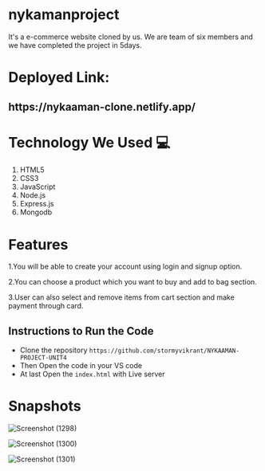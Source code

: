 # nykamanproject
It's a e-commerce website cloned by us. We are team of six members and we have completed the project in 5days. 
# Deployed Link:

<h2>https://nykaaman-clone.netlify.app/</h2> 

# Technology We Used :computer: 
1. HTML5
2. CSS3
3. JavaScript
4. Node.js
5. Express.js
6. Mongodb

# Features
1.You will be able to create your account using login and signup option.

2.You can choose a product which you want to buy and add to bag section.

3.User can also select and remove items from cart section and make payment through card.


## Instructions to Run the Code 

- Clone the repository `https://github.com/stormyvikrant/NYKAAMAN-PROJECT-UNIT4`
- Then Open the code in your VS code
- At last Open the `index.html` with Live server


# Snapshots
![Screenshot (1298)](https://miro.medium.com/max/1400/1*ch7XPkBJop-QFZrgvlNkSw.jpeg)

![Screenshot (1300)](https://miro.medium.com/max/1400/1*6IWK5S1RHrTW_gndu6C6hQ.jpeg)

![Screenshot (1301)](https://miro.medium.com/max/1400/1*ELM_5wuEukjXURQNf1Rd4A.jpeg)



